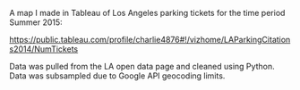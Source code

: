 A map I made in Tableau of Los Angeles parking tickets for the time period Summer 2015:

https://public.tableau.com/profile/charlie4876#!/vizhome/LAParkingCitations2014/NumTickets

Data was pulled from the LA open data page and cleaned using Python.  Data was subsampled due to Google API geocoding limits.
